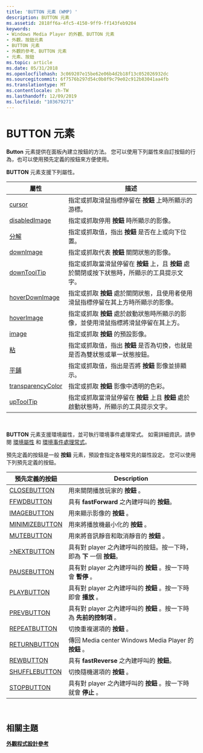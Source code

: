 ```yaml
---
title: 'BUTTON 元素 (WMP) '
description: BUTTON 元素
ms.assetid: 2818ff6a-4fc5-4150-9ff9-ff143feb9204
keywords:
- Windows Media Player 的外觀、BUTTON 元素
- 外觀，按鈕元素
- BUTTON 元素
- 外觀的參考、BUTTON 元素
- 元素、按鈕
ms.topic: article
ms.date: 05/31/2018
ms.openlocfilehash: 3c069207e15be62e06b4d2b18f13c052026932dc
ms.sourcegitcommit: 6f7576b297d54c0b8f9c79e02c912b83041aa4fb
ms.translationtype: MT
ms.contentlocale: zh-TW
ms.lasthandoff: 12/09/2019
ms.locfileid: "103679271"
---
```

# <a name="button-element"></a>BUTTON 元素

**Button** 元素提供在面板內建立按鈕的方法。 您可以使用下列屬性來自訂按鈕的行為，也可以使用預先定義的按鈕來方便使用。

**BUTTON** 元素支援下列屬性。



| 屬性                                         | 描述                                                                                                                                      |
|---------------------------------------------------|--------------------------------------------------------------------------------------------------------------------------------------------------|
| [cursor](button-cursor.md)                       | 指定或抓取滑鼠指標停留在 **按鈕** 上時所顯示的游標。                                                |
| [disabledImage](button-disabledimage.md)         | 指定或抓取停用 **按鈕** 時所顯示的影像。                                                                  |
| [分解](button-down.md)                           | 指定或抓取值，指出 **按鈕** 是否在上或向下位置。                                                  |
| [downImage](button-downimage.md)                 | 指定或抓取代表 **按鈕** 關閉狀態的影像。                                                                  |
| [downToolTip](button-downtooltip.md)             | 指定或抓取當滑鼠停留在 **按鈕** 上，且 **按鈕** 處於關閉或按下狀態時，所顯示的工具提示文字。 |
| [hoverDownImage](button-hoverdownimage.md)       | 指定或抓取 **按鈕** 處於關閉狀態，且使用者使用滑鼠指標停留在其上方時所顯示的影像。          |
| [hoverImage](button-hoverimage.md)               | 指定或抓取 **按鈕** 處於啟動狀態時所顯示的影像，並使用滑鼠指標將滑鼠停留在其上方。            |
| [image](button-image.md)                         | 指定或抓取 **按鈕** 的預設影像。                                                                                      |
| [粘](button-sticky.md)                       | 指定或抓取值，指出 **按鈕** 是否為切換，也就是是否為雙狀態或單一狀態按鈕。         |
| [平鋪](button-tiled.md)                         | 指定或抓取值，指出是否將 **按鈕** 影像並排顯示。                                                            |
| [transparencyColor](button-transparencycolor.md) | 指定或抓取 **按鈕** 影像中透明的色彩。                                                               |
| [upToolTip](button-uptooltip.md)                 | 指定或抓取當滑鼠停留在 **按鈕** 上且 **按鈕** 處於啟動狀態時，所顯示的工具提示文字。                |



 

**BUTTON** 元素支援環境屬性，並可執行環境事件處理常式。 如需詳細資訊，請參閱 [環境屬性](ambient-attributes.md) 和 [環境事件處理常式](ambient-event-handlers.md)。

預先定義的按鈕是一般 **按鈕** 元素，預設會指定各種常見的屬性設定。 您可以使用下列預先定義的按鈕。



| 預先定義的按鈕                    | Description                                                                        |
|--------------------------------------|------------------------------------------------------------------------------------|
| [CLOSEBUTTON](closebutton.md)       | 用來關閉播放玩家的 **按鈕** 。                                             |
| [FFWDBUTTON](ffwdbutton.md)         | 具有 **fastForward** 之內建呼叫的 **按鈕**。 |
| [IMAGEBUTTON](imagebutton.md)       | 用來顯示影像的 **按鈕** 。                                             |
| [MINIMIZEBUTTON](minimizebutton.md) | 用來將播放機最小化的 **按鈕** 。                                          |
| [MUTEBUTTON](mutebutton.md)         | 用來將音訊靜音和取消靜音的 **按鈕** 。                                   |
| [>NEXTBUTTON](nextbutton.md)         | 具有對 player 之內建呼叫的按鈕。按一下時，即為 **下** 一個 **按鈕**。        |
| [PAUSEBUTTON](pausebutton.md)       | 具有對 player 之內建呼叫的 **按鈕** 。按一下時會 **暫停** 。       |
| [PLAYBUTTON](playbutton.md)         | 具有對 player 之內建呼叫的 **按鈕** 。按一下時即會 **播放** 。        |
| [PREVBUTTON](prevbutton.md)         | 具有對 player 之內建呼叫的 **按鈕** 。按一下時為 **先前的控制項** 。    |
| [REPEATBUTTON](repeatbutton.md)     | 切換重複選項的 **按鈕** 。                                       |
| [RETURNBUTTON](returnbutton.md)     | 傳回 Media center Windows Media Player 的 **按鈕** 。                |
| [REWBUTTON](rewbutton.md)           | 具有 **fastReverse** 之內建呼叫的 **按鈕**。 |
| [SHUFFLEBUTTON](shufflebutton.md)   | 切換隨機選項的 **按鈕** 。                                      |
| [STOPBUTTON](stopbutton.md)         | 具有對 player 之內建呼叫的 **按鈕** 。按一下時就會 **停止** 。        |



 

## <a name="related-topics"></a>相關主題

<dl> <dt>

[**外觀程式設計參考**](skin-programming-reference.md)
</dt> </dl>

 

 





